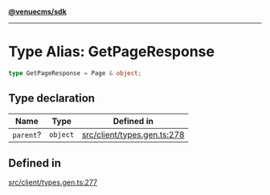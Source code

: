 [**@venuecms/sdk**](../Index.md)

***

# Type Alias: GetPageResponse

```ts
type GetPageResponse = Page & object;
```

## Type declaration

| Name | Type | Defined in |
| ------ | ------ | ------ |
| `parent`? | `object` | [src/client/types.gen.ts:278](https://github.com/venuecms/sdk/blob/c07c18831cf33fafb3b37826410f2b30773eb6c2/src/client/types.gen.ts#L278) |

## Defined in

[src/client/types.gen.ts:277](https://github.com/venuecms/sdk/blob/c07c18831cf33fafb3b37826410f2b30773eb6c2/src/client/types.gen.ts#L277)
